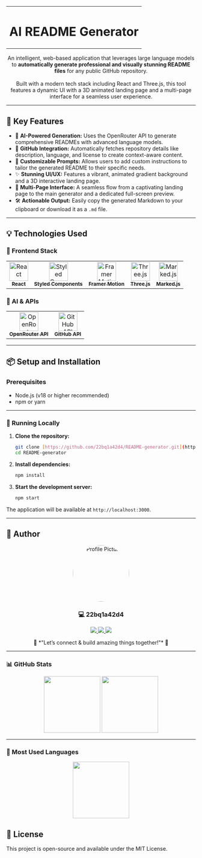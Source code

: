 <p align="center">
  <table>
    <tr>
      <td align="center">
        <h1><strong>AI README Generator</strong></h1>
      </td>
    </tr>
  </table>
</p>

<p align="center">
  An intelligent, web-based application that leverages large language models to <strong>automatically generate professional and visually stunning README files</strong> for any public GitHub repository.
  <br><br>
  Built with a modern tech stack including React and Three.js, this tool features a dynamic UI with a 3D animated landing page and a multi-page interface for a seamless user experience.
</p>

---

## 🚀 Key Features

-   🧠 **AI-Powered Generation:** Uses the OpenRouter API to generate comprehensive READMEs with advanced language models.
-   🔗 **GitHub Integration:** Automatically fetches repository details like description, language, and license to create context-aware content.
-   🎨 **Customizable Prompts:** Allows users to add custom instructions to tailor the generated README to their specific needs.
-   ✨ **Stunning UI/UX:** Features a vibrant, animated gradient background and a 3D interactive landing page.
-   📄 **Multi-Page Interface:** A seamless flow from a captivating landing page to the main generator and a dedicated full-screen preview.
-   🛠️ **Actionable Output:** Easily copy the generated Markdown to your clipboard or download it as a `.md` file.

---

## 💡 Technologies Used

### 🎨 Frontend Stack

<table>
  <tr>
    <td align="center">
      <a href="https://reactjs.org/" target="_blank">
        <img src="https://cdn.jsdelivr.net/gh/devicons/devicon/icons/react/react-original.svg" width="50" height="50" alt="React"/>
        <br><sub><b>React</b></sub>
      </a>
    </td>
    <td align="center">
      <a href="https://styled-components.com/" target="_blank">
        <img src="https://raw.githubusercontent.com/styled-components/brand/master/styled-components.png" width="50" height="50" alt="Styled Components"/>
        <br><sub><b>Styled Components</b></sub>
      </a>
    </td>
    <td align="center">
      <a href="https://www.framer.com/motion/" target="_blank">
        <img src="https://cdn.worldvectorlogo.com/logos/framer-motion.svg" width="50" height="50" alt="Framer Motion"/>
        <br><sub><b>Framer Motion</b></sub>
      </a>
    </td>
    <td align="center">
      <a href="https://threejs.org/" target="_blank">
        <img src="https://cdn.jsdelivr.net/gh/devicons/devicon/icons/threejs/threejs-original.svg" width="50" height="50" alt="Three.js"/>
        <br><sub><b>Three.js</b></sub>
      </a>
    </td>
     <td align="center">
      <a href="https://marked.js.org/" target="_blank">
        <img src="https://marked.js.org/img/logo-black.svg" width="50" height="50" alt="Marked.js"/>
        <br><sub><b>Marked.js</b></sub>
      </a>
    </td>
  </tr>
</table>

### 🧠 AI & APIs

<table>
  <tr>
    <td align="center">
      <a href="https://openrouter.ai" target="_blank">
        <img src="https://avatars.githubusercontent.com/u/139338220?s=200&v=4" width="50" height="50" alt="OpenRouter"/>
        <br><sub><b>OpenRouter API</b></sub>
      </a>
    </td>
    <td align="center">
      <a href="https://docs.github.com/en/rest" target="_blank">
        <img src="https://cdn.jsdelivr.net/gh/devicons/devicon/icons/github/github-original.svg" width="50" height="50" alt="GitHub API"/>
        <br><sub><b>GitHub API</b></sub>
      </a>
    </td>
  </tr>
</table>

---

## 📦 Setup and Installation

### Prerequisites

-   Node.js (v18 or higher recommended)
-   npm or yarn

---

### 🚀 Running Locally

1.  **Clone the repository:**
    ```bash
    git clone [https://github.com/22bq1a42d4/README-generator.git](https://github.com/22bq1a42d4/README-generator.git)
    cd README-generator
    ```

2.  **Install dependencies:**
    ```bash
    npm install
    ```

3.  **Start the development server:**
    ```bash
    npm start
    ```

The application will be available at `http://localhost:3000`.

---

## 👤 Author

<p align="center">
  <a href="https://github.com/22bq1a42d4">
    <img src="https://avatars.githubusercontent.com/u/00000000?v=4" width="150" style="border-radius:50%;" alt="Profile Picture"/>
  </a>
</p>

<h3 align="center">💻 22bq1a42d4</h3>

<p align="center">
  <a href="https://github.com/22bq1a42d4">
    <img src="https://img.shields.io/badge/GitHub-Visit_Profile-black?style=for-the-badge&logo=github" />
  </a>
  <a href="mailto:your-email@example.com">
    <img src="https://img.shields.io/badge/Email-Contact_Me-red?style=for-the-badge&logo=gmail&logoColor=white" />
  </a>
  <a href="https://www.linkedin.com/in/your-linkedin/">
    <img src="https://img.shields.io/badge/LinkedIn-Connect-blue?style=for-the-badge&logo=linkedin" />
  </a>
</p>

<p align="center">
  💬 *"Let’s connect & build amazing things together!"* 🚀  
</p>

---

### 📊 GitHub Stats

<p align="center">
  <img src="https://github-readme-stats.vercel.app/api?username=22bq1a42d4&show_icons=true&theme=radical" height="150"/>
  <img src="https://github-readme-streak-stats.herokuapp.com/?user=22bq1a42d4&theme=radical" height="150"/>
</p>

---

### 🌟 Most Used Languages

<p align="center">
  <img src="https://github-readme-stats.vercel.app/api/top-langs/?username=22bq1a42d4&layout=compact&theme=radical" height="150"/>
</p>

## 📄 License

This project is open-source and available under the MIT License.
